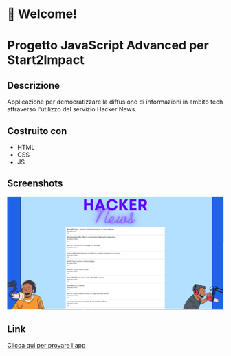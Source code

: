 # 🚀 Welcome!
# Progetto JavaScript Advanced per Start2Impact

## Descrizione

Applicazione per democratizzare la diffusione di informazioni in ambito tech attraverso l'utilizzo del servizio Hacker News.

## Costruito con

-   HTML
-   CSS
-   JS

## Screenshots

![App screenshot](SRC/IMG/screenshot.PNG)

## Link

[Clicca qui per provare l'app](https://majestic-jalebi-052ce9.netlify.app/)


